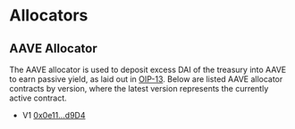 # Allocators

## AAVE Allocator

The AAVE allocator is used to deposit excess DAI of the treasury into AAVE to earn passive yield, as laid out in [OIP-13](https://snapshot.org/#/olympusdao.eth/proposal/QmRNXnfeJytnKomASszJGjrJRU4UWPDp3bppmiDM7CqrHH). Below are listed AAVE allocator contracts by version, where the latest version represents the currently active contract.

* V1 [0x0e11...d9D4](https://etherscan.io/address/0x0e1177e47151Be72e5992E0975000E73Ab5fd9D4)

